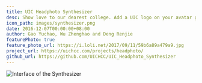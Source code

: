 ```yaml
---
title: UIC Headphoto Synthesizer
desc: Show love to our dearest college. Add a UIC logo on your avatar gracefully using our synthesizer, and be proud of UIC!
icon_path: images/synthesizer.png
date: 2016-12-07T00:00:00+08:00
author: Gao Yuchao, Wu Zhenghao and Deng Renjie
featurePhoto: true
feature_photo_url: https://i.loli.net/2017/09/11/59b6a89a479a9.jpg
project_url: https://uichcc.com/projects/headphoto/
github_url: https://github.com/UICHCC/UIC_Headphoto_Synthesizer
---
```


![Interface of the Synthesizer](https://i.loli.net/2017/09/16/59bcd3a6926fb.png)
